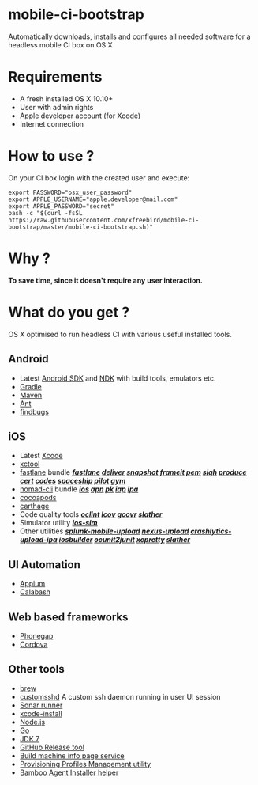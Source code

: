 # mobile-ci-bootstrap
Automatically downloads, installs and configures all needed software for a headless mobile CI box on OS X 

# Requirements

* A fresh installed OS X 10.10+
* User with admin rights
* Apple developer account (for Xcode)
* Internet connection

# How to use ?

On your CI box login with the created user and execute:

```shell
export PASSWORD="osx_user_password"
export APPLE_USERNAME="apple.developer@mail.com"
export APPLE_PASSWORD="secret"
bash -c "$(curl -fsSL https://raw.githubusercontent.com/xfreebird/mobile-ci-bootstrap/master/mobile-ci-bootstrap.sh)"
```

# Why ?

**To save time, since it doesn't require any user interaction.**

# What do you get ?

OS X optimised to run headless CI with various useful installed tools.

## Android
* Latest [Android SDK](https://developer.android.com/sdk/index.html) and [NDK](https://developer.android.com/ndk/index.html) with build tools, emulators etc.
* [Gradle](http://gradle.org)
* [Maven](https://maven.apache.org)
* [Ant](http://ant.apache.org)
* [findbugs](http://findbugs.sourceforge.net)

## iOS
* Latest [Xcode](https://developer.apple.com/xcode/download/)
* [xctool](https://github.com/facebook/xctool)
* [fastlane](https://github.com/KrauseFx/fastlane) bundle ***[fastlane]() [deliver](https://github.com/KrauseFx/deliver) [snapshot](https://github.com/KrauseFx/snapshot) [frameit](https://github.com/fastlane/frameit) [pem](https://github.com/fastlane/PEM) [sigh](https://github.com/KrauseFx/sigh) [produce](https://github.com/fastlane/produce) [cert](https://github.com/fastlane/cert) [codes](https://github.com/fastlane/codes) [spaceship](https://github.com/fastlane/spaceship) [pilot](https://github.com/fastlane/pilot) [gym](https://github.com/fastlane/gym)***
* [nomad-cli](http://nomad-cli.com) bundle ***[ios](https://github.com/nomad/Cupertino) [apn](https://github.com/nomad/Houston) [pk](https://github.com/nomad/Dubai) [iap](https://github.com/nomad/Venice) [ipa](https://github.com/nomad/Shenzhen)***
* [cocoapods](http://cocoapods.org)
* [carthage](https://github.com/Carthage/Carthage)
* Code quality tools ***[oclint](http://oclint.org) [lcov](http://ltp.sourceforge.net/coverage/lcov.php) [gcovr](http://gcovr.com) [slather](https://github.com/venmo/slather)***
* Simulator utility ***[ios-sim](https://github.com/phonegap/ios-sim)***
* Other utilities ***[splunk-mobile-upload](https://github.com/xfreebird/splunk-mobile-upload) [nexus-upload](https://github.com/xfreebird/nexus-upload) [crashlytics-upload-ipa](https://github.com/xfreebird/crashlytics-upload-ipa) [iosbuilder](https://github.com/xfreebird/iosbuilder) [ocunit2junit]()  [xcpretty]() [slather]()***

## UI Automation

* [Appium](http://appium.io)
* [Calabash](http://calaba.sh)

## Web based frameworks

* [Phonegap](http://phonegap.com)
* [Cordova](http://cordova.apache.org)

## Other tools
* [brew](http://brew.sh)
* [customsshd](https://github.com/xfreebird/customsshd) A custom ssh daemon running in user UI session 
* [Sonar runner](https://github.com/SonarSource/sonar-runner)
* [xcode-install](https://github.com/neonichu/xcode-install)
* [Node.js](https://nodejs.org/en/)
* [Go](https://golang.org)
* [JDK 7](http://www.oracle.com/technetwork/java/javase/downloads/jdk7-downloads-1880260.html)
* [GitHub Release tool](github.com/aktau/github-release)
* [Build machine info page service](https://github.com/xfreebird/osx-build-machine-info-service)
* [Provisioning Profiles Management utility](https://github.com/xfreebird/refresh-ios-profiles)
* [Bamboo Agent Installer helper](https://github.com/xfreebird/bamboo-agent-utility)